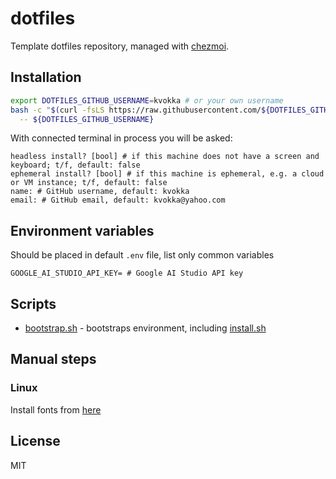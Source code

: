 # dotfiles

Template dotfiles repository, managed with [chezmoi](https://chezmoi.io/).

## Installation

```bash
export DOTFILES_GITHUB_USERNAME=kvokka # or your own username
bash -c "$(curl -fsLS https://raw.githubusercontent.com/${DOTFILES_GITHUB_USERNAME}/dotfiles/refs/heads/master/bootstrap.sh)" \
  -- ${DOTFILES_GITHUB_USERNAME}
```

With connected terminal in process you will be asked:

```plaintext
headless install? [bool] # if this machine does not have a screen and keyboard; t/f, default: false
ephemeral install? [bool] # if this machine is ephemeral, e.g. a cloud or VM instance; t/f, default: false
name: # GitHub username, default: kvokka
email: # GitHub email, default: kvokka@yahoo.com
```

## Environment variables

Should be placed in default `.env` file, list only common variables

```env
GOOGLE_AI_STUDIO_API_KEY= # Google AI Studio API key
```

## Scripts

* [bootstrap.sh](./homedir/bootstrap.sh) - bootstraps environment, including [install.sh](install.sh)

## Manual steps

### Linux

Install fonts from [here](https://github.com/romkatv/powerlevel10k#meslo-nerd-font-patched-for-powerlevel10k)

## License

MIT
